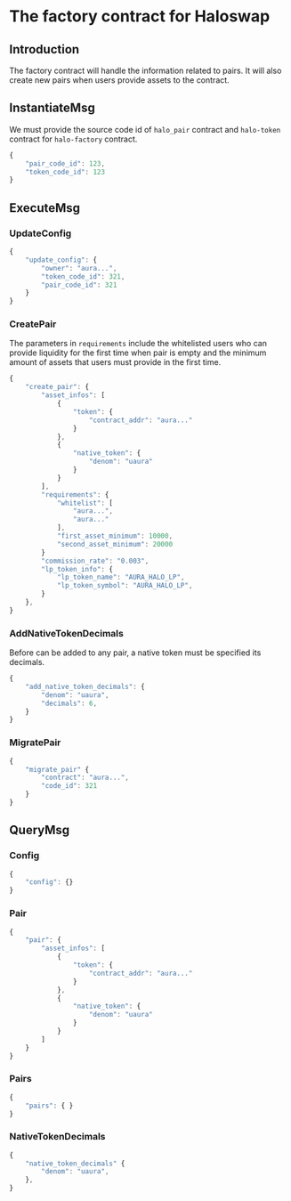 # The factory contract for Haloswap

## Introduction
The factory contract will handle the information related to pairs. It will also create new pairs when users provide assets to the contract.

## InstantiateMsg
We must provide the source code id of `halo_pair` contract and `halo-token` contract for `halo-factory` contract.
```javascript
{
    "pair_code_id": 123,
    "token_code_id": 123
}
```

## ExecuteMsg

### UpdateConfig
```javascript
{
    "update_config": {
        "owner": "aura...",
        "token_code_id": 321,
        "pair_code_id": 321
    }
}
```

### CreatePair
The parameters in `requirements` include the whitelisted users who can provide liquidity for the first time when pair is empty and the minimum amount of assets that users must provide in the first time.
```javascript
{
    "create_pair": {
        "asset_infos": [
            {
                "token": {
                    "contract_addr": "aura..."
                }
            },
            {
                "native_token": {
                    "denom": "uaura"
                }
            }
        ],
        "requirements": {
            "whitelist": [
                "aura...",
                "aura..."
            ],
            "first_asset_minimum": 10000,
            "second_asset_minimum": 20000
        }
        "commission_rate": "0.003",
        "lp_token_info": {
            "lp_token_name": "AURA_HALO_LP",
            "lp_token_symbol": "AURA_HALO_LP",
        }
    },
}
```

### AddNativeTokenDecimals
Before can be added to any pair, a native token must be specified its decimals.
```javascript
{
    "add_native_token_decimals": {
        "denom": "uaura",
        "decimals": 6,
    }
}
```

### MigratePair
```javascript
{
    "migrate_pair" {
        "contract": "aura...",
        "code_id": 321
    }
}
```

## QueryMsg
### Config
```javascript
{
    "config": {}
}
```

### Pair
```javascript
{
    "pair": {
        "asset_infos": [
            {
                "token": {
                    "contract_addr": "aura..."
                }
            },
            {
                "native_token": {
                    "denom": "uaura"
                }
            }
        ]
    }
}
```

### Pairs
```javascript
{
    "pairs": { }
}
```

### NativeTokenDecimals
```javascript
{
    "native_token_decimals" {
        "denom": "uaura",
    },
}
